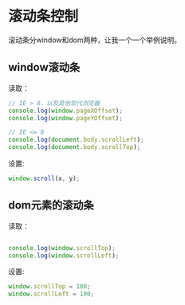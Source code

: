 # 滚动条控制  
滚动条分window和dom两种，让我一个一个举例说明。

## window滚动条

读取：
```javascript
// IE > 8，以及其他现代浏览器
console.log(window.pageXOffset); 
console.log(window.pageYOffset);

// IE <= 8
console.log(document.body.scrollLeft); 
console.log(document.body.scrollTop);
```
设置:
```javascript
window.scroll(x, y);
```


## dom元素的滚动条

读取：
```javascript

console.log(window.scrollTop); 
console.log(window.scrollLeft);

```
设置:
```javascript
window.scrollTop = 100; 
window.scrollLeft = 100;
```
